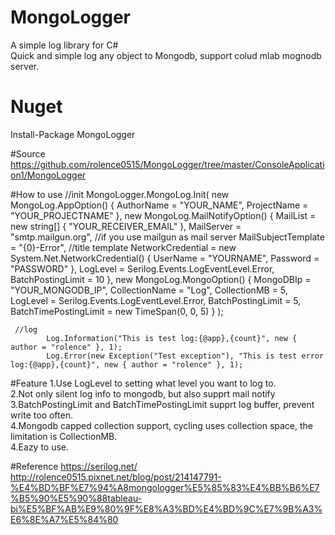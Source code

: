 # MongoLogger
A simple log library for C#  
Quick and simple log any object to Mongodb, support colud mlab mognodb server.

# Nuget
Install-Package MongoLogger

#Source
https://github.com/rolence0515/MongoLogger/tree/master/ConsoleApplication1/MongoLogger

#How to use
            //init
		          MongoLogger.MongoLog.Init(
                new MongoLog.AppOption() { AuthorName = "YOUR_NAME", ProjectName = "YOUR_PROJECTNAME" },
                new MongoLog.MailNotifyOption()
                {
                    MailList = new string[] { "YOUR_RECEIVER_EMAIL" }, 
                    MailServer = "smtp.mailgun.org", //if you use mailgun as mail server
                    MailSubjectTemplate = "{0}-Error", //title template
                    NetworkCredential = new System.Net.NetworkCredential() { UserName = "YOURNAME", Password = "PASSWORD" },
                    LogLevel = Serilog.Events.LogEventLevel.Error,
                    BatchPostingLimit = 10
                },
                new MongoLog.MongoOption()
                {
                    MongoDBIp = "YOUR_MONGODB_IP",
                    CollectionName = "Log",
                    CollectionMB = 5,
                    LogLevel = Serilog.Events.LogEventLevel.Error,
                    BatchPostingLimit = 5,
                    BatchTimePostingLimit = new TimeSpan(0, 0, 5)
                }
            );
		
		
	 //log
            Log.Information("This is test log:{@app},{count}", new { author = "rolence" }, 1);
            Log.Error(new Exception("Test exception"), "This is test error log:{@app},{count}", new { author = "rolence" }, 1);
            
  
#Feature
1.Use LogLevel to setting what level you want to log to.  
2.Not only silent log info to mongodb, but also supprt mail notify  
3.BatchPostingLimit and BatchTimePostingLimit supprt log buffer, prevent write too often.  
4.Mongodb capped collection support, cycling uses collection space, the limitation is CollectionMB.  
4.Eazy to use.

#Reference
https://serilog.net/  
http://rolence0515.pixnet.net/blog/post/214147791-%E4%BD%BF%E7%94%A8mongologger%E5%85%83%E4%BB%B6%E7%B5%90%E5%90%88tableau-bi%E5%BF%AB%E9%80%9F%E8%A3%BD%E4%BD%9C%E7%9B%A3%E6%8E%A7%E5%84%80
